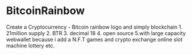 # BitcoinRainbow
Create a Cryptocurrency - Bitcoin rainbow logo and  simply blockchain 1. 21million supply 2. BTR 3. decimal 18 4. open source 5.with large capacity webwallet because i add a N.F.T games and crypto exchange online slot machine lottery etc. 
